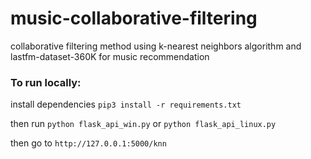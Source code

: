 # music-collaborative-filtering
collaborative filtering method using k-nearest neighbors algorithm and lastfm-dataset-360K for music recommendation

### To run locally: 
install dependencies 
```pip3 install -r requirements.txt```

then run
```python flask_api_win.py```
or
```python flask_api_linux.py```

then go to
```http://127.0.0.1:5000/knn```
